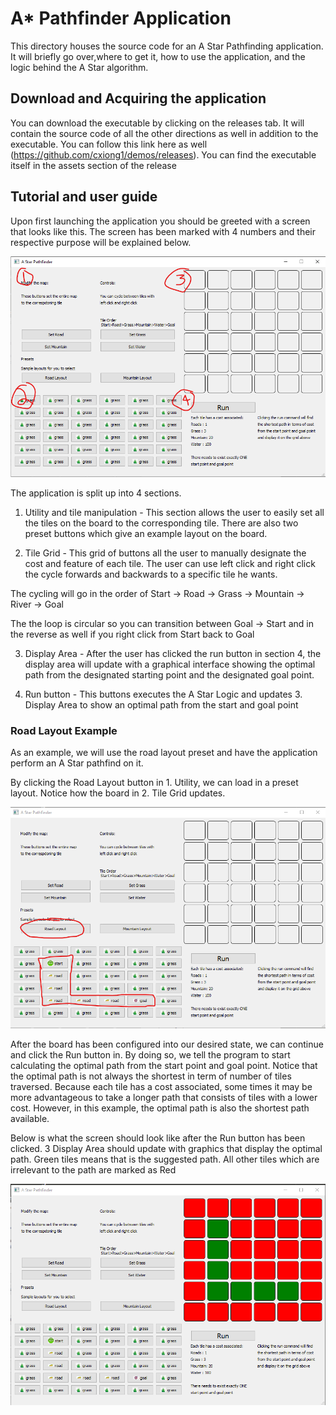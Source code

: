 # A* Pathfinder Application

This directory houses the source code for an A Star Pathfinding application. It will briefly go 
over,where to get it, how to use the application, and the logic behind the A Star algorithm.


## Download and Acquiring the application
You can download the executable by clicking on the releases tab. It will contain the source
code of all the other directions as well in addition to the executable. You can follow
this link here as well (https://github.com/cxiong1/demos/releases). You can find the 
executable itself in the assets section of the release

## Tutorial and user guide

Upon first launching the application you should be greeted with a screen that looks like this.
The screen has been marked with 4 numbers and their respective purpose will be 
explained below.

![start screen](readmeimgs/start.png)

The application is split up into 4 sections.

1. Utility and tile manipulation - This section allows the user to easily set all the tiles 
on the board to the corresponding tile. There are also two preset buttons which give an example
layout on the board.

2. Tile Grid - This grid of buttons all the user to manually designate the cost and feature
of each tile. The user can use left click and right click the cycle forwards and backwards
to a specific tile he wants. 

The cycling will go in the order of Start -> Road -> Grass -> Mountain -> River -> Goal

The the loop is circular so you can transition between Goal -> Start and in the reverse
as well if you right click from Start back to Goal

3. Display Area - After the user has clicked the run button in section 4, the display area
will update with a graphical interface showing the optimal path from the designated starting 
point and the designated goal point. 

4. Run button - This buttons executes the A Star Logic and updates 3. Display Area to show 
an optimal path from the start and goal point

### Road Layout Example

As an example, we will use the road layout preset and have the application perform an A Star
pathfind on it.

By clicking the Road Layout button in 1. Utility, we can load in a preset layout. Notice how the board in 
2. Tile Grid updates. 

![road layout](readmeimgs/roadlayout.png)

After the board has been configured into our desired state, we can continue and click the Run button in. By doing so,
we tell the program to start calculating the optimal path from the start point and goal point. Notice that the optimal path 
is not always the shortest in term of number of tiles traversed. Because each tile has a cost associated, some times 
it may be more advantageous to take a longer path that consists of tiles with a lower cost. However, in this example,
the optimal path is also the shortest path available.

Below is what the screen should look like after the Run button has been clicked. 3 Display Area should update with
graphics that display the optimal path. Green tiles means that is the suggested path. All other tiles which are irrelevant
to the path are marked as Red

![road executed](readmeimgs/roadexecuted.png)

